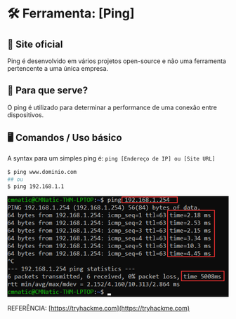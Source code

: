 # 🛠️ Ferramenta: [Ping]

## 🔗 Site oficial

Ping é desenvolvido em vários projetos open-source e não uma ferramenta pertencente a uma única empresa.

## 📌 Para que serve?

O ping é utilizado para determinar a performance de uma conexão entre dispositivos.

## 🖥️ Comandos / Uso básico

A syntax para um simples ping é: `ping [Endereço de IP] ou [Site URL]`

```bash
$ ping www.dominio.com
## ou
$ ping 192.168.1.1
```

![ping output](/images/ping_screenshot.png)

REFERÊNCIA: [https://tryhackme.com](https://tryhackme.com)
